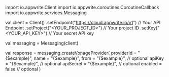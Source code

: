 import io.appwrite.Client
import io.appwrite.coroutines.CoroutineCallback
import io.appwrite.services.Messaging

val client = Client()
    .setEndpoint("https://cloud.appwrite.io/v1") // Your API Endpoint
    .setProject("<YOUR_PROJECT_ID>") // Your project ID
    .setKey("<YOUR_API_KEY>") // Your secret API key

val messaging = Messaging(client)

val response = messaging.createVonageProvider(
    providerId = "{$example}",
    name = "{$example}",
    from = "{$example}", // optional
    apiKey = "{$example}", // optional
    apiSecret = "{$example}", // optional
    enabled = false // optional
)
